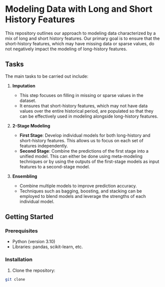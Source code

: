 # Modeling Data with Long and Short History Features

This repository outlines our approach to modeling data characterized by a mix of long and short history features. Our primary goal is to ensure that the short-history features, which may have missing data or sparse values, do not negatively impact the modeling of long-history features.

## Tasks

The main tasks to be carried out include:

1. **Imputation**
   - This step focuses on filling in missing or sparse values in the dataset. 
   - It ensures that short-history features, which may not have data values over the entire historical period, are populated so that they can be effectively used in modeling alongside long-history features.

2. **2-Stage Modeling**
   - **First Stage**: Develop individual models for both long-history and short-history features. This allows us to focus on each set of features independently.
   - **Second Stage**: Combine the predictions of the first stage into a unified model. This can either be done using meta-modeling techniques or by using the outputs of the first-stage models as input features to a second-stage model.

3. **Ensembling**
   - Combine multiple models to improve prediction accuracy. 
   - Techniques such as bagging, boosting, and stacking can be employed to blend models and leverage the strengths of each individual model.

## Getting Started

### Prerequisites
- Python (version 3.10)
- Libraries: pandas, scikit-learn, etc.

### Installation

1. Clone the repository:
```bash
git clone 
